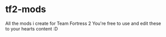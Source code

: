 # tf2-mods
All the mods i create for Team Fortress 2
You're free to use and edit these to your hearts content :D

